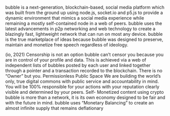 bubble is a next-generation, blockchain-based, social media platform which was built from the ground up 
using node.js, socket.io and p5.js to provide a dynamic environment that mimics a social media experience 
while remaining a mostly self-contained node in a web of peers. bubble uses the latest advancements in 
p2p networking and web technology to create a blazingly fast, lightweight network that can run on most 
any device. bubble is the true marketplace of ideas because bubble was designed to preserve, maintain 
and monetize free speech regardless of ideology. 
 
(io, 2021)
Censorship is 
not an option
bubble can’t censor you 
because you are in control of 
your profile and data. This is 
achieved via a web of 
independent lists of bubbles 
posted by each user and 
linked together through a 
pointer and a transaction 
recorded to the blockchain. 
There is no “Owner” but you.
Permissionless 
Public Space
We are building the world’s 
only, true digital commons 
with public service and 
accountability in mind. You 
will be 100% responsible for 
your actions with your 
reputation clearly visible and 
determined by your peers. 
Self- Monetized 
content using 
crypto 
bubble is more than a 
network, it is its own 
economy designed to be fair 
and with the future in mind. 
bubble uses “Monetary 
Balancing” to create an 
almost infinite supply that 
remains deflationary 
